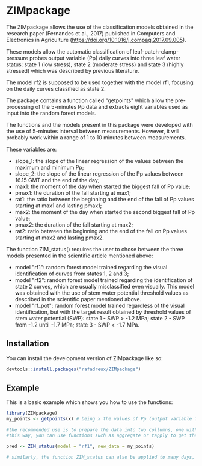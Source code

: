 
# ZIMpackage

<!-- badges: start -->
<!-- badges: end -->

The ZIMpackage allows the use of the classification models obtained in the research paper (Fernandes et al., 2017) published in Computers and Electronics in Agriculture (https://doi.org/10.1016/j.compag.2017.09.005). 

These models allow the automatic classification of leaf-patch-clamp-pressure probes output variable (Pp) daily curves into three leaf water status: state 1 (low stress), state 2 (moderate stress) and state 3 (highly stressed) which was described by previous literature.

The model rf2 is supposed to be used together with the model rf1, focusing on the daily curves classified as state 2.

The package contains a function called "getpoints" which allow the pre-processing of the 5-minutes Pp data and extracts eight variables used as input into the random forest models.

The functions and the models present in this package were developed with the use of 5-minutes interval between measurements. However, it will probably work within a range of 1 to 10 minutes between measurements.

These variables are:
  - slope_1: the slope of the linear regression of the values between the maximum and minimum Pp;
  - slope_2: the slope of the linear regression of the Pp values between 16.15 GMT and the end of the day;
  - max1: the moment of the day when started the biggest fall of Pp value;
  - pmax1: the duration of the fall starting at max1;
  - rat1: the ratio between the beginning and the end of the fall of Pp values starting at max1 and lasting pmax1;
  - max2: the moment of the day when started the second biggest fall of Pp value;
  - pmax2: the duration of the fall starting at max2;
  - rat2: ratio between the beginning and the end of the fall on Pp values starting at max2 and lasting pmax2.

The function ZIM_status() requires the user to chose between the three models presented in the scientific article mentioned above:
  - model "rf1": random forest model trained regarding the visual identification of curves from states 1, 2 and 3;
  - model "rf2": random forest model trained regarding the identification of state 2 curves, which are usually misclassified even visually. This model was obtained with the use of stem water potential threshold values as described in the scientific paper mentioned above.
  - model "rf_pot": random forest model trained regardless of the visual identification, but with the target result obtained by threshold values of stem water potential (SWP): state 1 - SWP > -1.2 MPa; state 2 - SWP from -1.2 until -1.7 MPa; state 3 - SWP < -1.7 MPa.

## Installation

You can install the development version of ZIMpackage like so:

``` r
devtools::install.packages("rafadreux/ZIMpackage")
```

## Example

This is a basic example which shows you how to use the functions:

``` r
library(ZIMpackage)
my_points <- getpoints(x) # being x the values of Pp (output variable from the LPCP probes)

#the recommended use is to prepare the data into two collumns, one with the date (or DOY) and one with the Pp values (raw).
#this way, you can use functions such as aggregate or tapply to get the variables for many days.

pred <- ZIM_status(model = "rf1", new_data = my_points)

# similarly, the function ZIM_status can also be applied to many days, by using functions such as tapply and aggregate.
```

